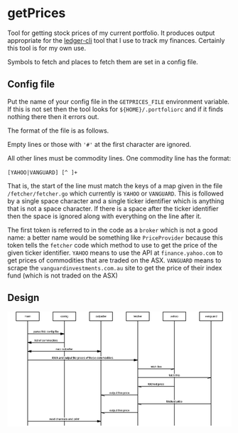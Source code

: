 getPrices
=========

Tool for getting stock prices of my current portfolio.
It produces output appropriate for the
[ledger-cli](http://www.ledger-cli.org/)
tool that I use to track my finances. Certainly this
tool is for my own use.

Symbols to fetch and places to fetch them are set in a
config file.

Config file
---------

Put the name of your config file in the `GETPRICES_FILE`
environment variable. If this is not set then the tool
looks for `${HOME}/.portfoliorc` and if it finds nothing
there then it errors out.

The format of the file is as follows.

Empty lines or those with `'#'` at the first character
are ignored.

All other lines must be commodity lines. One commodity
line has the format:

`[YAHOO|VANGUARD] [^ ]+`

That is, the start of the line must match the keys of a
map given in the file `/fetcher/fetcher.go` which
currently is `YAHOO` or `VANGUARD`. This is followed by a
single space character and a single ticker identifier
which is anything that is not a space character. If there
is a space after the ticker identifier then the space is
ignored along with everything on the line after it.

The first token is referred to in the code as a `broker`
which is not a good name: a better name would be something
like `PriceProvider` because this token tells the `fetcher`
code which method to use to get the price of the given
ticker identifier. `YAHOO` means to use the API at
`finance.yahoo.com` to get prices of commodities that are
traded on the ASX. `VANGUARD` means to scrape the
`vanguardinvestments.com.au` site to get the price of
their index fund (which is not traded on the ASX)


Design
-----

![Message Sequencing Chart](https://raw.githubusercontent.com/Fepelus/getPrices/master/msc.png)
